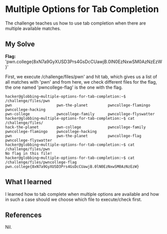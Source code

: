 # Multiple Options for Tab Completion
The challenge teaches us how to use tab completion when there are multiple available matches.

## My Solve
**Flag:**  'pwn.college{8xN7a9GyXUSD3Prs4GsDcCUawjB.0lN0EzNxwSM0AzNzEzW}'

First, we execute /challenge/files/pwn' and hit tab, which gives us a list of all matches with 'pwn' and from here, we check different files for the flag, the one named 'pwncollege-flag' is the one with the flag.

```
hacker@globbing~multiple-options-for-tab-completion:~$ /challenge/files/pwn
pwn                    pwn-the-planet         pwncollege-flamingo    pwncollege-hacking     
pwn-college            pwncollege-family      pwncollege-flyswatter
hacker@globbing~multiple-options-for-tab-completion:~$ cat /challenge/files/
hack-the-planet        pwn-college            pwncollege-family      pwncollege-flamingo    pwncollege-hacking     
pwn                    pwn-the-planet         pwncollege-flag        pwncollege-flyswatter  
hacker@globbing~multiple-options-for-tab-completion:~$ cat /challenge/files/pwn
No flag in this file!
hacker@globbing~multiple-options-for-tab-completion:~$ cat /challenge/files/pwncollege-flag
pwn.college{8xN7a9GyXUSD3Prs4GsDcCUawjB.0lN0EzNxwSM0AzNzEzW}
```

## What I learned
I learned how to tab complete when multiple options are available and how in such a case should we choose which file to execute/check first.

## References
Nil.
